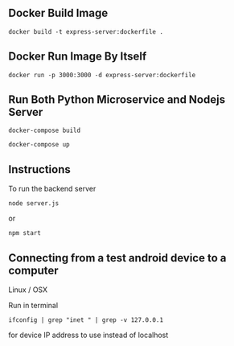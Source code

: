 ## Docker Build Image

```shell
docker build -t express-server:dockerfile .
```

## Docker Run Image By Itself

```shell
docker run -p 3000:3000 -d express-server:dockerfile
```

## Run Both Python Microservice and Nodejs Server

```shell
docker-compose build
```
```shell
docker-compose up
```

## Instructions

To run the backend server

```shell
node server.js
```

or

```shell
npm start
```

## Connecting from a test android device to a computer

Linux / OSX

Run in terminal

```shell
ifconfig | grep "inet " | grep -v 127.0.0.1
```

for device IP address to use instead of localhost
